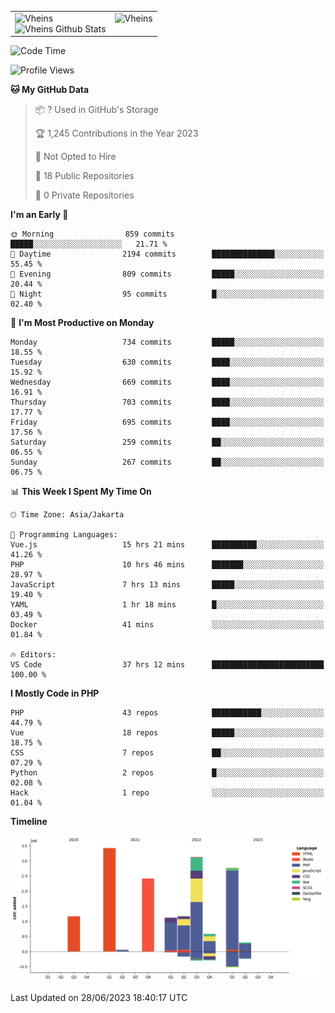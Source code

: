 <table>
  <tr>
    <td valign="top">
      <img src="https://github-readme-streak-stats.herokuapp.com/?user=Vheins&" alt="Vheins" /><br/>
      <img src="https://github-readme-stats.vercel.app/api?username=vheins&count_private=true&show_icons=true" alt="Vheins Github Stats">
    </td>
    <td valign="top">
      <img src="https://github-readme-stats.vercel.app/api/top-langs/?username=Vheins&count_private=true" alt="Vheins" /><br/>
    </td>
  </tr>
</table>

<!--START_SECTION:waka-->
![Code Time](http://img.shields.io/badge/Code%20Time-345%20hrs%2025%20mins-blue)

![Profile Views](http://img.shields.io/badge/Profile%20Views-0-blue)

**🐱 My GitHub Data** 

> 📦 ? Used in GitHub's Storage 
 > 
> 🏆 1,245 Contributions in the Year 2023
 > 
> 🚫 Not Opted to Hire
 > 
> 📜 18 Public Repositories 
 > 
> 🔑 0 Private Repositories 
 > 
**I'm an Early 🐤** 

```text
🌞 Morning                859 commits         █████░░░░░░░░░░░░░░░░░░░░   21.71 % 
🌆 Daytime                2194 commits        ██████████████░░░░░░░░░░░   55.45 % 
🌃 Evening                809 commits         █████░░░░░░░░░░░░░░░░░░░░   20.44 % 
🌙 Night                  95 commits          █░░░░░░░░░░░░░░░░░░░░░░░░   02.40 % 
```
📅 **I'm Most Productive on Monday** 

```text
Monday                   734 commits         █████░░░░░░░░░░░░░░░░░░░░   18.55 % 
Tuesday                  630 commits         ████░░░░░░░░░░░░░░░░░░░░░   15.92 % 
Wednesday                669 commits         ████░░░░░░░░░░░░░░░░░░░░░   16.91 % 
Thursday                 703 commits         ████░░░░░░░░░░░░░░░░░░░░░   17.77 % 
Friday                   695 commits         ████░░░░░░░░░░░░░░░░░░░░░   17.56 % 
Saturday                 259 commits         ██░░░░░░░░░░░░░░░░░░░░░░░   06.55 % 
Sunday                   267 commits         ██░░░░░░░░░░░░░░░░░░░░░░░   06.75 % 
```


📊 **This Week I Spent My Time On** 

```text
🕑︎ Time Zone: Asia/Jakarta

💬 Programming Languages: 
Vue.js                   15 hrs 21 mins      ██████████░░░░░░░░░░░░░░░   41.26 % 
PHP                      10 hrs 46 mins      ███████░░░░░░░░░░░░░░░░░░   28.97 % 
JavaScript               7 hrs 13 mins       █████░░░░░░░░░░░░░░░░░░░░   19.40 % 
YAML                     1 hr 18 mins        █░░░░░░░░░░░░░░░░░░░░░░░░   03.49 % 
Docker                   41 mins             ░░░░░░░░░░░░░░░░░░░░░░░░░   01.84 % 

🔥 Editors: 
VS Code                  37 hrs 12 mins      █████████████████████████   100.00 % 
```

**I Mostly Code in PHP** 

```text
PHP                      43 repos            ███████████░░░░░░░░░░░░░░   44.79 % 
Vue                      18 repos            █████░░░░░░░░░░░░░░░░░░░░   18.75 % 
CSS                      7 repos             ██░░░░░░░░░░░░░░░░░░░░░░░   07.29 % 
Python                   2 repos             █░░░░░░░░░░░░░░░░░░░░░░░░   02.08 % 
Hack                     1 repo              ░░░░░░░░░░░░░░░░░░░░░░░░░   01.04 % 
```



**Timeline**

![Lines of Code chart](https://raw.githubusercontent.com/vheins/vheins/main/assets/bar_graph.png)


 Last Updated on 28/06/2023 18:40:17 UTC
<!--END_SECTION:waka-->
